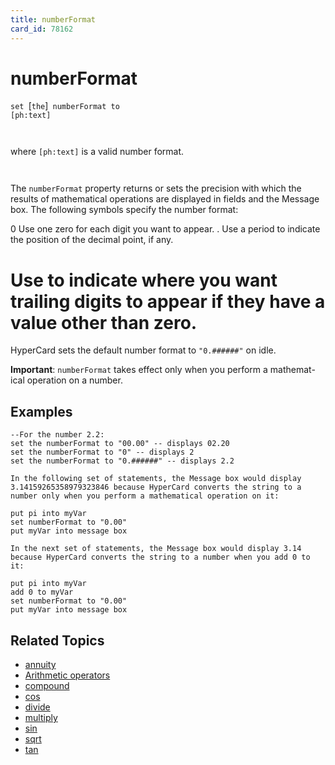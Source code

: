 ```yaml
---
title: numberFormat
card_id: 78162
---
```


# numberFormat

<code>set </code>[<code>the</code>]<code> numberFormat to [ph:text]

</code>where <code>[ph:text]</code> is a valid number format. <code><pre>
</pre></code>

The <code>numberFormat</code> property returns or sets the precision with which the results of mathematical operations are displayed in fields and the Message box.  The following symbols specify the number format:

0  Use one zero for each digit you want     to appear. .   Use a period to indicate the position      of the decimal point, if any. 

# Use to indicate where you want      trailing digits to appear if      they have a value other than zero.  

HyperCard sets the default number format to <code>"0.######"</code> on idle.  <b>

Important</b>: <code>numberFormat</code> takes effect only when you perform a mathemat- ical operation on a number. 


## Examples

```
--For the number 2.2:
set the numberFormat to "00.00" -- displays 02.20
set the numberFormat to "0" -- displays 2
set the numberFormat to "0.######" -- displays 2.2

In the following set of statements, the Message box would display 3.14159265358979323846 because HyperCard converts the string to a number only when you perform a mathematical operation on it:

put pi into myVar
set numberFormat to "0.00"
put myVar into message box

In the next set of statements, the Message box would display 3.14 because HyperCard converts the string to a number when you add 0 to it:

put pi into myVar
add 0 to myVar
set numberFormat to "0.00"
put myVar into message box
```

## Related Topics

* [annuity](/HyperTalkReference/functions/annuity)
* [Arithmetic operators](/HyperTalkReference/operatorsandconstants/Arithmetic-operators)
* [compound](/HyperTalkReference/functions/compound)
* [cos](/HyperTalkReference/functions/cos)
* [divide](/HyperTalkReference/commands/divide)
* [multiply](/HyperTalkReference/commands/multiply)
* [sin](/HyperTalkReference/functions/sin)
* [sqrt](/HyperTalkReference/functions/sqrt)
* [tan](/HyperTalkReference/functions/tan)
